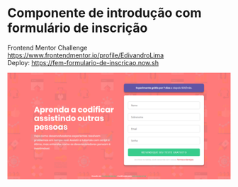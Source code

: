 # Componente de introdução com formulário de inscrição
Frontend Mentor Challenge https://www.frontendmentor.io/profile/EdivandroLima<br>
Deploy: https://fem-formulario-de-inscricao.now.sh

![Design Preview](./design/preview-finalizado.png)